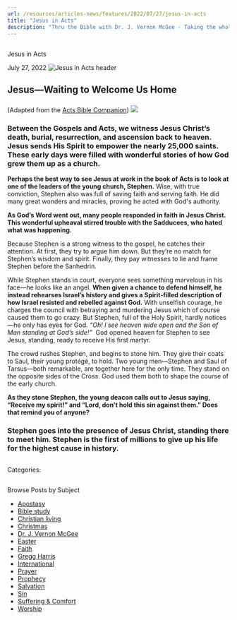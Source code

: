 ```yaml
---
url: /resources/articles-news/features/2022/07/27/jesus-in-acts
title: "Jesus in Acts"
description: "Thru the Bible with Dr. J. Vernon McGee - Taking the whole Word to the whole world"
---
```







## 
 Jesus in Acts


July 27, 2022
![](https://ttb.org/images/default-source/jesus-in/jesus-in-acts-headere913120e-7f4d-485d-a2b3-2b599288729c.jpg?sfvrsn=3541816_1 "Jesus in Acts header")




## Jesus—Waiting to Welcome Us Home

### 

(Adapted from the [Acts Bible Companion](/docs/default-source/booklets/ttb_acts-bible-companion.pdf?sfvrsn=de6b1816_2)) [![](/images/default-source/booklet-covers/acts-bible-companion-cover7ef0493b-c71f-4a73-8221-e6de672121f7.jpg?sfvrsn=856b1816_1)](/docs/default-source/booklets/ttb_acts-bible-companion.pdf?sfvrsn=de6b1816_2)

### Between the Gospels and Acts, we witness Jesus Christ’s death, burial, resurrection, and ascension back to heaven. Jesus sends His Spirit to empower the nearly 25,000 saints. These early days were filled with wonderful stories of how God grew them up as a church.

**Perhaps the best way to see Jesus at work in the book of Acts is to look at one of the leaders of the young church, Stephen.** Wise, with true conviction, Stephen also was full of saving faith and serving faith. He did many great wonders and miracles, proving he acted with God's authority. 

**As God’s Word went out, many people responded in faith in Jesus Christ. This wonderful upheaval stirred trouble with the Sadducees, who hated what was happening.** 

Because Stephen is a strong witness to the gospel, he catches their attention. At first, they try to argue him down. But they’re no match for Stephen’s wisdom and spirit. Finally, they pay witnesses to lie and frame Stephen before the Sanhedrin.  

While Stephen stands in court, everyone sees something marvelous in his face—he looks like an angel. **When given a chance to defend himself, he instead rehearses Israel’s history and gives a Spirit-filled description of how Israel resisted and rebelled against God.** With unselfish courage, he charges the council with betraying and murdering Jesus which of course caused them to go crazy. But Stephen, full of the Holy Spirit, hardly notices—he only has eyes for God. *“Oh! I see heaven wide open and the Son of Man standing at God’s side!”*  God opened heaven for Stephen to see Jesus, standing, ready to receive His first martyr.

The crowd rushes Stephen, and begins to stone him. They give their coats to Saul, their young protégé, to hold. Two young men—Stephen and Saul of Tarsus—both remarkable, are together here for the only time. They stand on the opposite sides of the Cross. God used them both to shape the course of the early church. 

**As they stone Stephen, the young deacon calls out to Jesus saying, “Receive my spirit!” and “Lord, don’t hold this sin against them.” Does that remind you of anyone?** 

### Stephen goes into the presence of Jesus Christ, standing there to meet him. Stephen is the first of millions to give up his life for the highest cause in history.

## 



Categories: 









## 
 Browse Posts by Subject


* [Apostasy](/resources/articles-news/-in-tags/tags/Apostasy)
* [Bible study](/resources/articles-news/-in-tags/tags/Bible-study)
* [Christian living](/resources/articles-news/-in-tags/tags/Christian-living)
* [Christmas](/resources/articles-news/-in-tags/tags/Christmas)
* [Dr. J. Vernon McGee](/resources/articles-news/-in-tags/tags/Dr-J-Vernon-McGee)
* [Easter](/resources/articles-news/-in-tags/tags/easter)
* [Faith](/resources/articles-news/-in-tags/tags/Faith)
* [Gregg Harris](/resources/articles-news/-in-tags/tags/Gregg-Harris)
* [International](/resources/articles-news/-in-tags/tags/International)
* [Prayer](/resources/articles-news/-in-tags/tags/prayer)
* [Prophecy](/resources/articles-news/-in-tags/tags/Prophecy)
* [Salvation](/resources/articles-news/-in-tags/tags/Salvation)
* [Sin](/resources/articles-news/-in-tags/tags/sin)
* [Suffering & Comfort](/resources/articles-news/-in-tags/tags/Suffering-Comfort)
* [Worship](/resources/articles-news/-in-tags/tags/worship)






